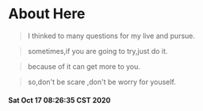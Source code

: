 # About Here

>I thinked to many questions for my live and pursue.

>sometimes,if you are going to try,just do it.

>because of it can get more to you.

>so,don't be scare ,don't be worry for youself.

#### Sat Oct 17 08:26:35 CST 2020

